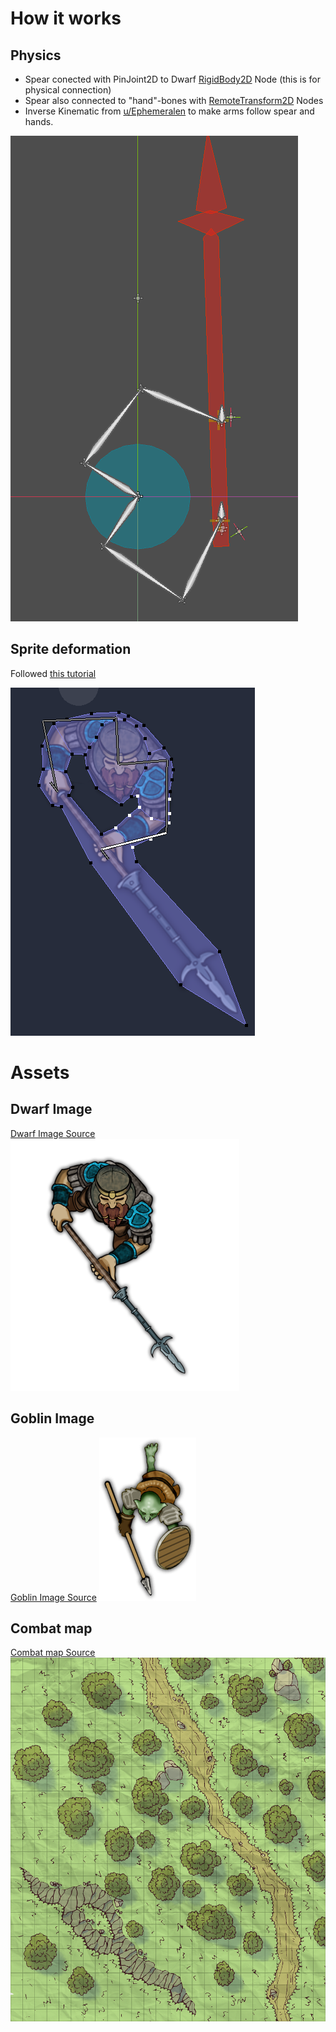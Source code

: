 
# How it works
## Physics
- Spear conected with PinJoint2D to Dwarf [RigidBody2D](https://docs.godotengine.org/en/stable/classes/class_rigidbody2d.html) Node (this is for physical connection)
- Spear also connected to "hand"-bones with [RemoteTransform2D](https://docs.godotengine.org/en/stable/classes/class_remotetransform2d.html) Nodes
- Inverse Kinematic from [u/Ephemeralen](https://www.reddit.com/user/Ephemeralen) to make arms follow spear and hands.

![als text](doc/physics.png)

## Sprite deformation
Followed [this tutorial](https://docs.godotengine.org/en/stable/tutorials/animation/2d_skeletons.html)

![als text](doc/uv.png)

# Assets
## Dwarf Image
[Dwarf Image Source](https://marketplace.roll20.net/browse/set/559/15-dwarves)
![alt text](assets/max.png)

## Goblin Image
[Goblin Image Source](https://marketplace.roll20.net/browse/set/544/02-goblins-and-kobolds)
![alt text](assets/goblin.png)

## Combat map
[Combat map Source](https://www.pinterest.de/pin/308215168254181967)
![alt text](assets/gso9pxdx8ik31.png)
